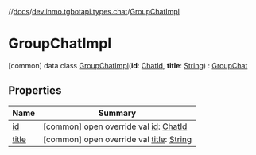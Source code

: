 //[docs](../../../index.md)/[dev.inmo.tgbotapi.types.chat](../index.md)/[GroupChatImpl](index.md)



# GroupChatImpl  
 [common] data class [GroupChatImpl](index.md)(**id**: [ChatId](../../dev.inmo.tgbotapi.types/-chat-id/index.md), **title**: [String](https://kotlinlang.org/api/latest/jvm/stdlib/kotlin/-string/index.html)) : [GroupChat](../../dev.inmo.tgbotapi.types.chat.abstracts/-group-chat/index.md)   


## Properties  
  
|  Name |  Summary | 
|---|---|
| <a name="dev.inmo.tgbotapi.types.chat/GroupChatImpl/id/#/PointingToDeclaration/"></a>[id](id.md)| <a name="dev.inmo.tgbotapi.types.chat/GroupChatImpl/id/#/PointingToDeclaration/"></a> [common] open override val [id](id.md): [ChatId](../../dev.inmo.tgbotapi.types/-chat-id/index.md)   <br>|
| <a name="dev.inmo.tgbotapi.types.chat/GroupChatImpl/title/#/PointingToDeclaration/"></a>[title](title.md)| <a name="dev.inmo.tgbotapi.types.chat/GroupChatImpl/title/#/PointingToDeclaration/"></a> [common] open override val [title](title.md): [String](https://kotlinlang.org/api/latest/jvm/stdlib/kotlin/-string/index.html)   <br>|

